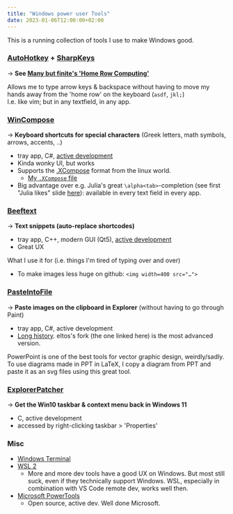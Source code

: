```yaml
---
title: "Windows power user Tools"
date: 2023-01-06T12:00:00+02:00
---
```


This is a running collection of tools I use to make Windows good.


### [AutoHotkey] + [SharpKeys]
→ **See [Many but finite's 'Home Row Computing'](https://manybutfinite.com/post/home-row-computing/)**

Allows me to type arrow keys & backspace without having to
move my hands away from the 'home row' on the keyboard (`asdf`, `jkl;`)\
I.e. like vim; but in any textfield, in any app.

[AutoHotkey]: https://www.autohotkey.com/
[SharpKeys]: http://www.randyrants.com/category/sharpkeys/


### [WinCompose]
→ **Keyboard shortcuts for special characters** (Greek letters, math symbols, arrows, accents, ..)

- tray app, C#, [active development](https://github.com/samhocevar/wincompose)
- Kinda wonky UI, but works
- Supports the [.XCompose] format from the linux world.
  - [My `.XCompose` file](https://github.com/tfiers/dotfiles/blob/main/.XCompose)
- Big advantage over e.g. Julia's great `\alpha<tab>`-completion
  (see first "Julia likes" slide [here](/posts/julia-for-scientists)):
  available in every text field in every app.

<!--
Hugo syntax for is {{< ref "julia-for-scientists" >}}
(https://gohugo.io/content-management/cross-references).
But that doesn't even insert a link.
-->

[WinCompose]: http://wincompose.info
[.XCompose]: https://wiki.debian.org/XCompose


### [Beeftext]
→ **Text snippets (auto-replace shortcodes)**

- tray app, C++, modern GUI (Qt5), [active development](https://github.com/xmichelo/Beeftext)
- Great UX

What I use it for (i.e. things I'm tired of typing over and over)
- To make images less huge on github: `<img width=400 src="…">`

[Beeftext]: https://beeftext.org


### [PasteIntoFile]
→ **Paste images on the clipboard in Explorer** (without having to go through Paint)

- tray app, C#, active development
- [Long history](https://github.com/eltos/PasteIntoFile/issues/15).
  eltos's fork (the one linked here) is the most advanced version.

PowerPoint is one of the best tools for vector graphic design, weirdly/sadly.
To use diagrams made in PPT in LaTeX, I copy a diagram from PPT and paste it as an svg files using this great tool.

[PasteIntoFile]: https://github.com/eltos/PasteIntoFile


### [ExplorerPatcher]
→ **Get the Win10 taskbar & context menu back in Windows 11**

- C, active development
- accessed by right-clicking taskbar > 'Properties'

[ExplorerPatcher]: https://github.com/valinet/ExplorerPatcher


### Misc

- [Windows Terminal](https://github.com/microsoft/terminal#readme)
- [WSL 2](https://learn.microsoft.com/en-us/windows/wsl/)
  - More and more dev tools have a good UX on Windows.
    But most still suck, even if they technically support Windows.
    WSL, especially in combination with VS Code remote dev, works well then.
- [Microsoft PowerTools](https://learn.microsoft.com/en-us/windows/powertoys/)
  - Open source, active dev. Well done Microsoft.
